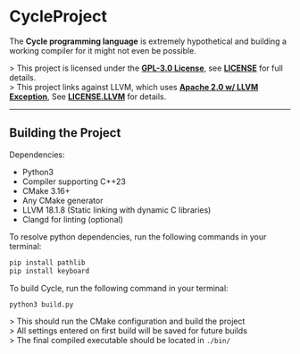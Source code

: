 # CycleProject

The **Cycle programming language** is extremely hypothetical and building a working compiler for it might not even be possible.

\> This project is licensed under the **[GPL-3.0 License](https://www.gnu.org/licenses/gpl-3.0.en.html)**, see **[LICENSE](./LICENSE)** for full details.
<br>
\> This project links against LLVM, which uses **[Apache 2.0 w/ LLVM Exception](https://llvm.org/LICENSE.txt)**, See **[LICENSE.LLVM](./LICENSE.LLVM)** for details.

---

## Building the Project

Dependencies:
- Python3
- Compiler supporting C++23
- CMake 3.16+
- Any CMake generator
- LLVM 18.1.8 (Static linking with dynamic C libraries)
- Clangd for linting (optional)

To resolve python dependencies, run the following commands in your terminal:
```bash
pip install pathlib
pip install keyboard
```

To build Cycle, run the following command in your terminal:

```bash
python3 build.py
```

\> This should run the CMake configuration and build the project
<br>
\> All settings entered on first build will be saved for future builds
<br>
\> The final compiled executable should be located in ```./bin/```
